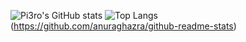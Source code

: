<!--
**Pi3ro/Pi3ro** is a ✨ _special_ ✨ repository because its `README.md` (this file) appears on your GitHub profile.

Here are some ideas to get you started:

- 🔭 I’m currently working on ...
- 🌱 I’m currently learning ...
- 👯 I’m looking to collaborate on ...
- 🤔 I’m looking for help with ...
- 💬 Ask me about ...
- 📫 How to reach me: ...
- 😄 Pronouns: ...
- ⚡ Fun fact: ...
-->
![Pi3ro's GitHub stats](https://github-readme-stats.vercel.app/api?username=Pi3ro&show_icons=true&theme=radical)
![Top Langs](https://github-readme-stats.vercel.app/api/top-langs/?username=Pi3ro)(https://github.com/anuraghazra/github-readme-stats)
